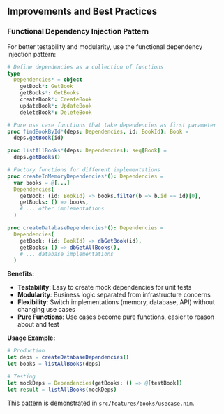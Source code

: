 ## Improvements and Best Practices

### Functional Dependency Injection Pattern

For better testability and modularity, use the functional dependency injection pattern:

```nim
# Define dependencies as a collection of functions
type
  Dependencies* = object
    getBook*: GetBook
    getBooks*: GetBooks
    createBook*: CreateBook
    updateBook*: UpdateBook
    deleteBook*: DeleteBook

# Pure use case functions that take dependencies as first parameter
proc findBookById*(deps: Dependencies, id: BookId): Book =
  deps.getBook(id)

proc listAllBooks*(deps: Dependencies): seq[Book] =
  deps.getBooks()

# Factory functions for different implementations
proc createInMemoryDependencies*(): Dependencies =
  var books = @[...]
  Dependencies(
    getBook: (id: BookId) => books.filter(b => b.id == id)[0],
    getBooks: () => books,
    # ... other implementations
  )

proc createDatabaseDependencies*(): Dependencies =
  Dependencies(
    getBook: (id: BookId) => dbGetBook(id),
    getBooks: () => dbGetAllBooks(),
    # ... database implementations
  )
```

**Benefits:**

- **Testability**: Easy to create mock dependencies for unit tests
- **Modularity**: Business logic separated from infrastructure concerns
- **Flexibility**: Switch implementations (memory, database, API) without changing use cases
- **Pure Functions**: Use cases become pure functions, easier to reason about and test

**Usage Example:**

```nim
# Production
let deps = createDatabaseDependencies()
let books = listAllBooks(deps)

# Testing
let mockDeps = Dependencies(getBooks: () => @[testBook])
let result = listAllBooks(mockDeps)
```

This pattern is demonstrated in `src/features/books/usecase.nim`.
